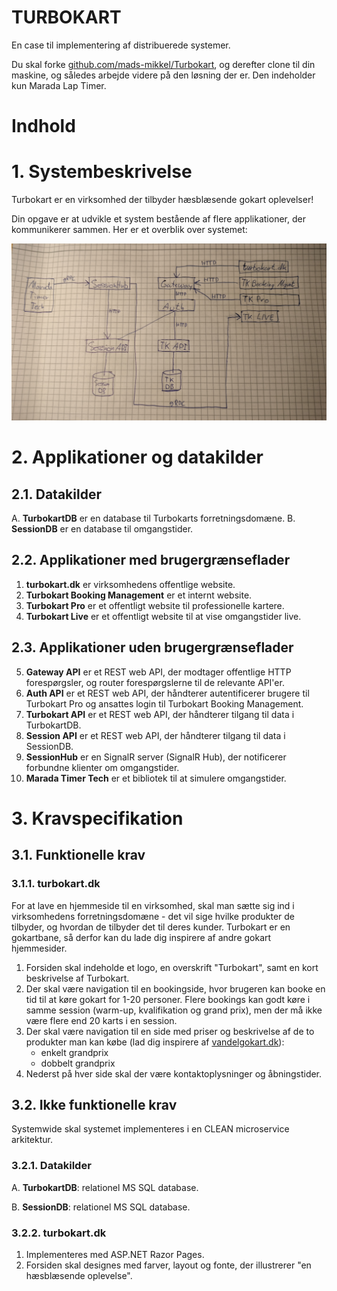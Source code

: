 # TURBOKART
En case til implementering af distribuerede systemer.

Du skal forke [github.com/mads-mikkel/Turbokart](https://github.com/mads-mikkel/Turbokart), og derefter clone til din maskine, og således arbejde videre på den løsning der er. Den indeholder kun Marada Lap Timer.

# Indhold

# 1. Systembeskrivelse
Turbokart er en virksomhed der tilbyder hæsblæsende gokart oplevelser!

Din opgave er at udvikle et system bestående af flere applikationer, der kommunikerer sammen. Her er et overblik over systemet:

![Turbokart systemet](TK-system.jpg)

# 2. Applikationer og datakilder
## 2.1. Datakilder
A. **TurbokartDB** er en database til Turbokarts forretningsdomæne.
B. **SessionDB** er en database til omgangstider.

## 2.2. Applikationer med brugergrænseflader
1. **turbokart.dk** er virksomhedens offentlige website.
2. **Turbokart Booking Management** er et internt website.
3. **Turbokart Pro** er et offentligt website til professionelle kartere.
4. **Turbokart Live** er et offentligt website til at vise omgangstider live.

## 2.3. Applikationer uden brugergrænseflader
5. **Gateway API** er et REST web API, der modtager offentlige HTTP forespørgsler, og router forespørgslerne til de relevante API'er.
6. **Auth API** er et REST web API, der håndterer autentificerer brugere til Turbokart Pro og ansattes login til Turbokart Booking Management.
7. **Turbokart API** er et REST web API, der håndterer tilgang til data i TurbokartDB.
8. **Session API** er et REST web API, der håndterer tilgang til data i SessionDB.
9. **SessionHub** er en SignalR server (SignalR Hub), der notificerer forbundne klienter om omgangstider.
10. **Marada Timer Tech** er et bibliotek til at simulere omgangstider.

# 3. Kravspecifikation
## 3.1. Funktionelle krav
### 3.1.1. turbokart.dk
For at lave en hjemmeside til en virksomhed, skal man sætte sig ind i virksomhedens forretningsdomæne - det vil sige hvilke produkter de tilbyder, og hvordan de tilbyder det til deres kunder. Turbokart er en gokartbane, så derfor kan du lade dig inspirere af andre gokart hjemmesider.

1. Forsiden skal indeholde et logo, en overskrift "Turbokart", samt en kort beskrivelse af Turbokart.
2. Der skal være navigation til en bookingside, hvor brugeren kan booke en tid til at køre gokart for 1-20 personer. Flere bookings kan godt køre i samme session (warm-up, kvalifikation og grand prix), men der må ikke være flere end 20 karts i en session.
3. Der skal være navigation til en side med priser og beskrivelse af de to produkter man kan købe (lad dig inspirere af [vandelgokart.dk](https://vandelgokart.dk/)): 
    * enkelt grandprix
    * dobbelt grandprix
4. Nederst på hver side skal der være kontaktoplysninger og åbningstider.

## 3.2. Ikke funktionelle krav
Systemwide skal systemet implementeres i en CLEAN microservice arkitektur.


### 3.2.1. Datakilder

A. **TurbokartDB**: relationel MS SQL database.

B. **SessionDB**: relationel MS SQL database.


### 3.2.2. turbokart.dk
1. Implementeres med ASP.NET Razor Pages.
2. Forsiden skal designes med farver, layout og fonte, der illustrerer "en hæsblæsende oplevelse".


